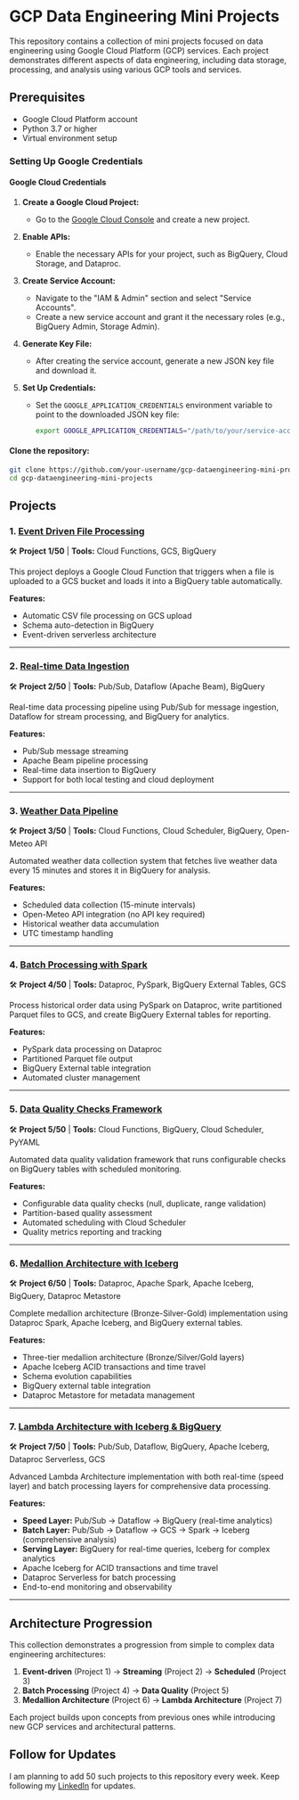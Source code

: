 # GCP Data Engineering Mini Projects

This repository contains a collection of mini projects focused on data engineering using Google Cloud Platform (GCP) services. Each project demonstrates different aspects of data engineering, including data storage, processing, and analysis using various GCP tools and services.

## Prerequisites

- Google Cloud Platform account
- Python 3.7 or higher
- Virtual environment setup

### Setting Up Google Credentials

#### Google Cloud Credentials

1. **Create a Google Cloud Project:**
   - Go to the [Google Cloud Console](https://console.cloud.google.com/) and create a new project.

2. **Enable APIs:**
   - Enable the necessary APIs for your project, such as BigQuery, Cloud Storage, and Dataproc.

3. **Create Service Account:**
   - Navigate to the "IAM & Admin" section and select "Service Accounts".
   - Create a new service account and grant it the necessary roles (e.g., BigQuery Admin, Storage Admin).

4. **Generate Key File:**
   - After creating the service account, generate a new JSON key file and download it.

5. **Set Up Credentials:**
   - Set the `GOOGLE_APPLICATION_CREDENTIALS` environment variable to point to the downloaded JSON key file:
     ```bash
     export GOOGLE_APPLICATION_CREDENTIALS="/path/to/your/service-account-file.json"
     ```


#### Clone the repository:
   ```bash
   git clone https://github.com/your-username/gcp-dataengineering-mini-projects.git
   cd gcp-dataengineering-mini-projects
   ```

## Projects

### 1. **[Event Driven File Processing](./1.event-driven-file-processing/)**
🛠 **Project 1/50** | **Tools:** Cloud Functions, GCS, BigQuery

This project deploys a Google Cloud Function that triggers when a file is uploaded to a GCS bucket and loads it into a BigQuery table automatically.

**Features:**
- Automatic CSV file processing on GCS upload
- Schema auto-detection in BigQuery
- Event-driven serverless architecture

---

### 2. **[Real-time Data Ingestion](./2.realtime-data-ingestion/)**
🛠 **Project 2/50** | **Tools:** Pub/Sub, Dataflow (Apache Beam), BigQuery

Real-time data processing pipeline using Pub/Sub for message ingestion, Dataflow for stream processing, and BigQuery for analytics.

**Features:**
- Pub/Sub message streaming
- Apache Beam pipeline processing
- Real-time data insertion to BigQuery
- Support for both local testing and cloud deployment

---

### 3. **[Weather Data Pipeline](./3.weather-batch-processing/)**
🛠 **Project 3/50** | **Tools:** Cloud Functions, Cloud Scheduler, BigQuery, Open-Meteo API

Automated weather data collection system that fetches live weather data every 15 minutes and stores it in BigQuery for analysis.

**Features:**
- Scheduled data collection (15-minute intervals)
- Open-Meteo API integration (no API key required)
- Historical weather data accumulation
- UTC timestamp handling

---

### 4. **[Batch Processing with Spark](./4.dataproc-spark-processing/)**
🛠 **Project 4/50** | **Tools:** Dataproc, PySpark, BigQuery External Tables, GCS

Process historical order data using PySpark on Dataproc, write partitioned Parquet files to GCS, and create BigQuery External tables for reporting.

**Features:**
- PySpark data processing on Dataproc
- Partitioned Parquet file output
- BigQuery External table integration
- Automated cluster management

---

### 5. **[Data Quality Checks Framework](./5.data-quality-checks-framework/)**
🛠 **Project 5/50** | **Tools:** Cloud Functions, BigQuery, Cloud Scheduler, PyYAML

Automated data quality validation framework that runs configurable checks on BigQuery tables with scheduled monitoring.

**Features:**
- Configurable data quality checks (null, duplicate, range validation)
- Partition-based quality assessment
- Automated scheduling with Cloud Scheduler
- Quality metrics reporting and tracking

---

### 6. **[Medallion Architecture with Iceberg](./6.dataproc-spark-iceberg-medallion/)**
🛠 **Project 6/50** | **Tools:** Dataproc, Apache Spark, Apache Iceberg, BigQuery, Dataproc Metastore

Complete medallion architecture (Bronze-Silver-Gold) implementation using Dataproc Spark, Apache Iceberg, and BigQuery external tables.

**Features:**
- Three-tier medallion architecture (Bronze/Silver/Gold layers)
- Apache Iceberg ACID transactions and time travel
- Schema evolution capabilities
- BigQuery external table integration
- Dataproc Metastore for metadata management

---

### 7. **[Lambda Architecture with Iceberg & BigQuery](./7.iceberg-bigquery-lambda-architecture/)**
🛠 **Project 7/50** | **Tools:** Pub/Sub, Dataflow, BigQuery, Apache Iceberg, Dataproc Serverless, GCS

Advanced Lambda Architecture implementation with both real-time (speed layer) and batch processing layers for comprehensive data processing.

**Features:**
- **Speed Layer:** Pub/Sub → Dataflow → BigQuery (real-time analytics)
- **Batch Layer:** Pub/Sub → Dataflow → GCS → Spark → Iceberg (comprehensive analysis)
- **Serving Layer:** BigQuery for real-time queries, Iceberg for complex analytics
- Apache Iceberg for ACID transactions and time travel
- Dataproc Serverless for batch processing
- End-to-end monitoring and observability

---

## Architecture Progression

This collection demonstrates a progression from simple to complex data engineering architectures:

1. **Event-driven** (Project 1) → **Streaming** (Project 2) → **Scheduled** (Project 3)
2. **Batch Processing** (Project 4) → **Data Quality** (Project 5) 
3. **Medallion Architecture** (Project 6) → **Lambda Architecture** (Project 7)

Each project builds upon concepts from previous ones while introducing new GCP services and architectural patterns.

## Follow for Updates

I am planning to add 50 such projects to this repository every week. Keep following my [LinkedIn](https://www.linkedin.com/in/manojvsj/) for updates.